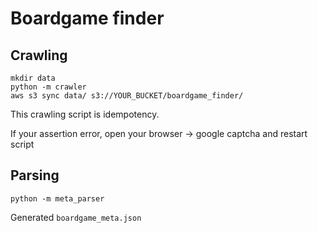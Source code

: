 # Boardgame finder

## Crawling

```shell script
mkdir data
python -m crawler
aws s3 sync data/ s3://YOUR_BUCKET/boardgame_finder/
```

This crawling script is idempotency.

If your assertion error, open your browser -> google captcha and restart script

## Parsing

```shell script
python -m meta_parser
```

Generated `boardgame_meta.json` 

